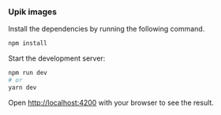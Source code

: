 ### Upik images

Install the dependencies by running the following command.

```bash
npm install
```

Start the development server:

```bash
npm run dev
# or
yarn dev
```

Open [http://localhost:4200](http://localhost:4200) with your browser to see the result.

